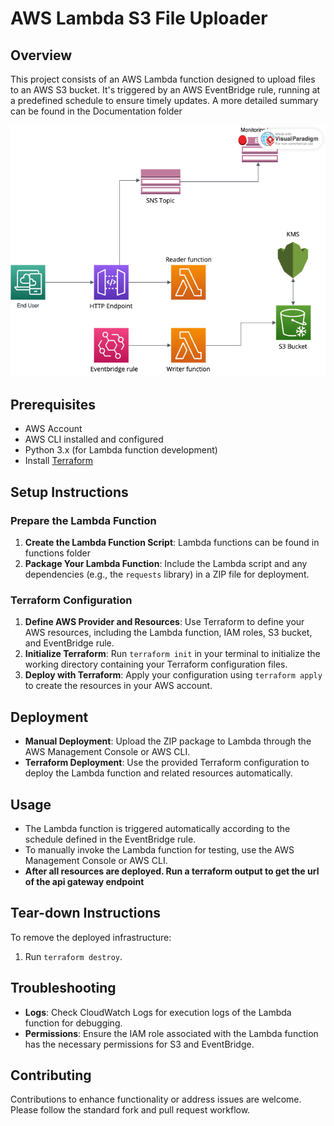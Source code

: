 # AWS Lambda S3 File Uploader

## Overview

This project consists of an AWS Lambda function designed to upload files to an AWS S3 bucket. It's triggered by an AWS EventBridge rule, running at a predefined schedule to ensure timely updates. A more detailed summary can be found in the Documentation folder

![]()![1708132239679](image/README/1708132239679.png)

## Prerequisites

- AWS Account
- AWS CLI installed and configured
- Python 3.x (for Lambda function development)
- Install [Terraform](https://www.terraform.io/downloads.html)

## Setup Instructions

### Prepare the Lambda Function

1. **Create the Lambda Function Script**: Lambda functions can be found in functions folder
2. **Package Your Lambda Function**: Include the Lambda script and any dependencies (e.g., the `requests` library) in a ZIP file for deployment.

### Terraform Configuration

1. **Define AWS Provider and Resources**: Use Terraform to define your AWS resources, including the Lambda function, IAM roles, S3 bucket, and EventBridge rule.
2. **Initialize Terraform**: Run `terraform init` in your terminal to initialize the working directory containing your Terraform configuration files.
3. **Deploy with Terraform**: Apply your configuration using `terraform apply` to create the resources in your AWS account.

## Deployment

- **Manual Deployment**: Upload the ZIP package to Lambda through the AWS Management Console or AWS CLI.
- **Terraform Deployment**: Use the provided Terraform configuration to deploy the Lambda function and related resources automatically.

## Usage

- The Lambda function is triggered automatically according to the schedule defined in the EventBridge rule.
- To manually invoke the Lambda function for testing, use the AWS Management Console or AWS CLI.
- **After all resources are deployed. Run a terraform output to get the url of the api gateway endpoint**

## Tear-down Instructions

To remove the deployed infrastructure:

1. Run `terraform destroy`.

## Troubleshooting

- **Logs**: Check CloudWatch Logs for execution logs of the Lambda function for debugging.
- **Permissions**: Ensure the IAM role associated with the Lambda function has the necessary permissions for S3 and EventBridge.

## Contributing

Contributions to enhance functionality or address issues are welcome. Please follow the standard fork and pull request workflow.
